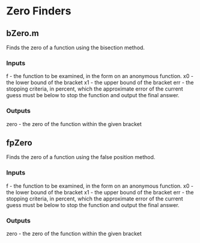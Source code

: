 # Zero Finders

## bZero.m
Finds the zero of a function using the bisection method.

### Inputs
f - the function to be examined, in the form on an anonymous function. 
x0 - the lower bound of the bracket
x1 - the upper bound of the bracket
err - the stopping criteria, in percent, which the approximate error of the current guess must be below to stop the function and output the final answer.
### Outputs
zero - the zero of the function within the given bracket

## fpZero
Finds the zero of a function using the false position method.

### Inputs
f - the function to be examined, in the form on an anonymous function. 
x0 - the lower bound of the bracket
x1 - the upper bound of the bracket
err - the stopping criteria, in percent, which the approximate error of the current guess must be below to stop the function and output the final answer.
### Outputs
zero - the zero of the function within the given bracket
